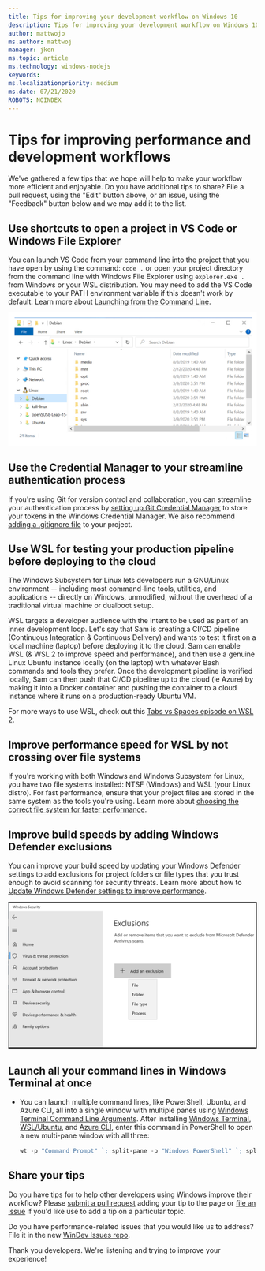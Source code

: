 ```yaml
---
title: Tips for improving your development workflow on Windows 10
description: Tips for improving your development workflow on Windows 10.
author: mattwojo 
ms.author: mattwoj 
manager: jken
ms.topic: article
ms.technology: windows-nodejs
keywords: 
ms.localizationpriority: medium
ms.date: 07/21/2020
ROBOTS: NOINDEX
---
```


# Tips for improving performance and development workflows

We've gathered a few tips that we hope will help to make your workflow more efficient and enjoyable. Do you have additional tips to share? File a pull request, using the "Edit" button above, or an issue, using the "Feedback" button below and we may add it to the list.

## Use shortcuts to open a project in VS Code or Windows File Explorer

You can launch VS Code from your command line into the project that you have open by using the command: `code .` or open your project directory from the command line with Windows File Explorer using `explorer.exe .` from Windows or your WSL distribution. You may need to add the VS Code executable to your PATH environment variable if this doesn't work by default. Learn more about [Launching from the Command Line](https://code.visualstudio.com/docs/editor/command-line#_launching-from-command-line).

![Windows File Explorer screenshot](../images/wsl-file-explorer.png)

## Use the Credential Manager to your streamline authentication process

If you're using Git for version control and collaboration, you can streamline your authentication process by [setting up Git Credential Manager](https://docs.microsoft.com/windows/wsl/tutorials/wsl-git#git-credential-manager-setup) to store your tokens in the Windows Credential Manager. We also recommend [adding a .gitignore file](https://docs.microsoft.com/windows/wsl/tutorials/wsl-git#adding-a-git-ignore-file) to your project.

## Use WSL for testing your production pipeline before deploying to the cloud

The Windows Subsystem for Linux lets developers run a GNU/Linux environment -- including most command-line tools, utilities, and applications -- directly on Windows, unmodified, without the overhead of a traditional virtual machine or dualboot setup.

WSL targets a developer audience with the intent to be used as part of an inner development loop. Let's say that Sam is creating a CI/CD pipeline (Continuous Integration & Continuous Delivery) and wants to test it first on a local machine (laptop) before deploying it to the cloud. Sam can enable WSL (& WSL 2 to improve speed and performance), and then use a genuine Linux Ubuntu instance locally (on the laptop) with whatever Bash commands and tools they prefer. Once the development pipeline is verified locally, Sam can then push that CI/CD pipeline up to the cloud (ie Azure) by making it into a Docker container and pushing the container to a cloud instance where it runs on a production-ready Ubuntu VM.

For more ways to use WSL, check out this [Tabs vs Spaces episode on WSL 2](https://channel9.msdn.com/Shows/Tabs-vs-Spaces/WSL2-Code-faster-on-the-Windows-Subsystem-for-Linux).

## Improve performance speed for WSL by not crossing over file systems

If you're working with both Windows and Windows Subsystem for Linux, you have two file systems installed: NTSF (Windows) and WSL (your Linux distro). For fast performance, ensure that your project files are stored in the same system as the tools you're using. Learn more about [choosing the correct file system for faster performance](https://docs.microsoft.com/windows/wsl/compare-versions#use-the-linux-file-system-for-faster-performance).

## Improve build speeds by adding Windows Defender exclusions

You can improve your build speed by updating your Windows Defender settings to add exclusions for project folders or file types that you trust enough to avoid scanning for security threats. Learn more about how to [Update Windows Defender settings to improve performance](https://docs.microsoft.com/windows/android/defender-settings).

![Windows Defender screenshot](../images/windows-defender-exclusions.png)

## Launch all your command lines in Windows Terminal at once

* You can launch multiple command lines, like PowerShell, Ubuntu, and Azure CLI, all into a single window with multiple panes using [Windows Terminal Command Line Arguments](https://docs.microsoft.com/windows/terminal/command-line-arguments?tabs=powershell#multiple-panes). After installing [Windows Terminal](https://docs.microsoft.com/windows/terminal/get-started), [WSL/Ubuntu](https://docs.microsoft.com/windows/wsl/install-win10), and [Azure CLI](https://docs.microsoft.com/cli/azure/install-azure-cli?view=azure-cli-latest), enter this command in PowerShell to open a new multi-pane window with all three:

    ```powershell
    wt -p "Command Prompt" `; split-pane -p "Windows PowerShell" `; split-pane -H wsl.exe
    ```

## Share your tips

Do you have tips for to help other developers using Windows improve their workflow? Please [submit a pull request](https://github.com/MicrosoftDocs/windows-uwp/edit/docs/hub/dev-environment/overview.md) adding your tip to the page or [file an issue](https://github.com/MicrosoftDocs/windows-uwp/issues/new?title=&body=%0A%0A%5BEnter%20feedback%20here%5D%0A%0A%0A---%0A%23%23%23%23%20Document%20Details%0A%0A%E2%9A%A0%20*Do%20not%20edit%20this%20section.%20It%20is%20required%20for%20docs.microsoft.com%20%E2%9E%9F%20GitHub%20issue%20linking.*%0A%0A*%20ID%3A%207779352b-7b4e-dad8-7c1b-b9aba2c5e561%0A*%20Version%20Independent%20ID%3A%20a5b81b80-87a1-b6e2-8936-baf6c1a0b9c5%0A*%20Content%3A%20%5BSet%20up%20your%20Windows%2010%20development%20environment%5D(https%3A%2F%2Fdocs.microsoft.com%2Fen-us%2Fwindows%2Fdev-environment%2Foverview)%0A*%20Content%20Source%3A%20%5Bhub%2Fdev-environment%2Foverview.md%5D(https%3A%2F%2Fgithub.com%2FMicrosoftDocs%2Fwindows-uwp%2Fblob%2Fdocs%2Fhub%2Fdev-environment%2Foverview.md)%0A*%20Product%3A%20**dev-environment**%0A*%20Technology%3A%20**windows-nodejs**) if you'd like use to add a tip on a particular topic.

Do you have performance-related issues that you would like us to address? File it in the new [WinDev Issues repo](https://github.com/microsoft/windev).

Thank you developers. We're listening and trying to improve your experience!
